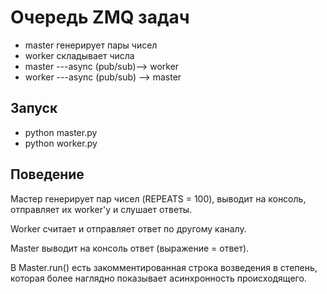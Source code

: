 Очередь ZMQ задач
=================

+ master генерирует пары чисел
+ worker складывает числа
+ master ---async (pub/sub)--> worker
+ worker ---async (pub/sub) --> master

Запуск
------

- python master.py
- python worker.py

Поведение
---------

Мастер генерирует <REPEATS> пар чисел (REPEATS = 100), выводит на консоль,
отправляет их worker'у и слушает ответы.

Worker считает и отправляет ответ по другому каналу.

Master выводит на консоль ответ (выражение = ответ).

В Master.run() есть закомментированная строка возведения в степень, которая более наглядно показывает асинхронность происходящего.
